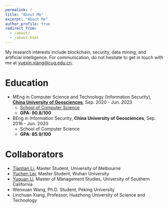 ```yaml
---
permalink: /
title: "About Me"
excerpt: "About Me"
author_profile: true
redirect_from: 
  - /about/
  - /about.html
---
```


My research interests include blockchain, security, data mining, and artificial intelligence. For communication, do not hesitate to get in touch with me at <u>yuexin.xiang@cug.edu.cn</u>.

Education
======
* MEng in Computer Science and Technology (Information Security), **[China University of Geosciences](https://en.cug.edu.cn/)**, Sep. 2020 - Jun. 2023 
  -   [School of Computer Science](https://en.cs.cug.edu.cn/)
  -   **GPA: 90.8/100**
* BEng in Information Security, **China University of Geosciences**, Sep. 2016 - Jun. 2020
  -   School of Computer Science
  -   **GPA: 85.9/100**


Collaborators
======
* [Tiantian Li](https://scholar.google.com/citations?user=WgIgW_0AAAAJ&hl=en), Master Student, University of Melbourne
* [Yuchen Lei](https://www.linkedin.com/in/%E5%AE%87%E8%BE%B0-%E9%9B%B7-7a554a228/), Master Student, Wuhan University
* [Yuquan Li](https://www.linkedin.com/in/yuquan-li-0228/), Master of Management Studies, University of Southern California
* Wenxuan Wang, Ph.D. Student, Peking University
* Linchuan Xiang, Professor, Huazhong University of Science and Technology


